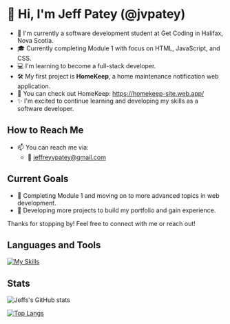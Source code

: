 # 👋 Hi, I'm Jeff Patey (@jvpatey)

- 🌱 I'm currently a software development student at Get Coding in Halifax, Nova Scotia.
- 🎓 Currently completing Module 1 with focus on HTML, JavaScript, and CSS.
- 💻 I'm learning to become a full-stack developer.
- 🛠️ My first project is **HomeKeep**, a home maintenance notification web application.
- 🔗 You can check out HomeKeep: https://homekeep-site.web.app/
- ✨ I'm excited to continue learning and developing my skills as a software developer.

## How to Reach Me
- 📫 You can reach me via:
  - 📧 jeffreyvpatey@gmail.com
 
## Current Goals
- 📖 Completing Module 1 and moving on to more advanced topics in web development.
- 🚀 Developing more projects to build my portfolio and gain experience.

Thanks for stopping by! Feel free to connect with me or reach out!

## Languages and Tools
[![My Skills](https://skillicons.dev/icons?i=html,css,tailwind,javascript,firebase,git,figma,vscode&theme=dark)](https://skillicons.dev)

## Stats
![Jeffs's GitHub stats](https://github-readme-stats.vercel.app/api?username=jvpatey&show_icons=true&theme=tokyonight)

[![Top Langs](https://github-readme-stats.vercel.app/api/top-langs/?username=jvpatey&layout=pie)](https://github.com/anuraghazra/github-readme-stats)
